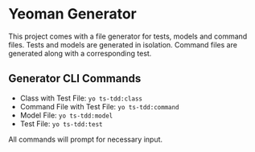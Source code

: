 # Yeoman Generator #

This project comes with a file generator for tests, models and command files. Tests and models are generated in isolation. Command files are generated along with a corresponding test.

## Generator CLI Commands ##

- Class with Test File: `yo ts-tdd:class`
- Command File with Test File: `yo ts-tdd:command`
- Model File: `yo ts-tdd:model`
- Test File: `yo ts-tdd:test`

All commands will prompt for necessary input.
